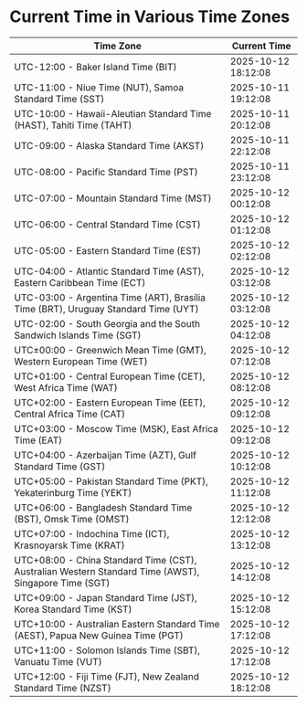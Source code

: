 # Current Time in Various Time Zones

| Time Zone | Current Time |
|-----------|--------------|
| UTC-12:00 - Baker Island Time (BIT) | 2025-10-12 18:12:08 |
| UTC-11:00 - Niue Time (NUT), Samoa Standard Time (SST) | 2025-10-11 19:12:08 |
| UTC-10:00 - Hawaii-Aleutian Standard Time (HAST), Tahiti Time (TAHT) | 2025-10-11 20:12:08 |
| UTC-09:00 - Alaska Standard Time (AKST) | 2025-10-11 22:12:08 |
| UTC-08:00 - Pacific Standard Time (PST) | 2025-10-11 23:12:08 |
| UTC-07:00 - Mountain Standard Time (MST) | 2025-10-12 00:12:08 |
| UTC-06:00 - Central Standard Time (CST) | 2025-10-12 01:12:08 |
| UTC-05:00 - Eastern Standard Time (EST) | 2025-10-12 02:12:08 |
| UTC-04:00 - Atlantic Standard Time (AST), Eastern Caribbean Time (ECT) | 2025-10-12 03:12:08 |
| UTC-03:00 - Argentina Time (ART), Brasília Time (BRT), Uruguay Standard Time (UYT) | 2025-10-12 03:12:08 |
| UTC-02:00 - South Georgia and the South Sandwich Islands Time (SGT) | 2025-10-12 04:12:08 |
| UTC±00:00 - Greenwich Mean Time (GMT), Western European Time (WET) | 2025-10-12 07:12:08 |
| UTC+01:00 - Central European Time (CET), West Africa Time (WAT) | 2025-10-12 08:12:08 |
| UTC+02:00 - Eastern European Time (EET), Central Africa Time (CAT) | 2025-10-12 09:12:08 |
| UTC+03:00 - Moscow Time (MSK), East Africa Time (EAT) | 2025-10-12 09:12:08 |
| UTC+04:00 - Azerbaijan Time (AZT), Gulf Standard Time (GST) | 2025-10-12 10:12:08 |
| UTC+05:00 - Pakistan Standard Time (PKT), Yekaterinburg Time (YEKT) | 2025-10-12 11:12:08 |
| UTC+06:00 - Bangladesh Standard Time (BST), Omsk Time (OMST) | 2025-10-12 12:12:08 |
| UTC+07:00 - Indochina Time (ICT), Krasnoyarsk Time (KRAT) | 2025-10-12 13:12:08 |
| UTC+08:00 - China Standard Time (CST), Australian Western Standard Time (AWST), Singapore Time (SGT) | 2025-10-12 14:12:08 |
| UTC+09:00 - Japan Standard Time (JST), Korea Standard Time (KST) | 2025-10-12 15:12:08 |
| UTC+10:00 - Australian Eastern Standard Time (AEST), Papua New Guinea Time (PGT) | 2025-10-12 17:12:08 |
| UTC+11:00 - Solomon Islands Time (SBT), Vanuatu Time (VUT) | 2025-10-12 17:12:08 |
| UTC+12:00 - Fiji Time (FJT), New Zealand Standard Time (NZST) | 2025-10-12 18:12:08 |
